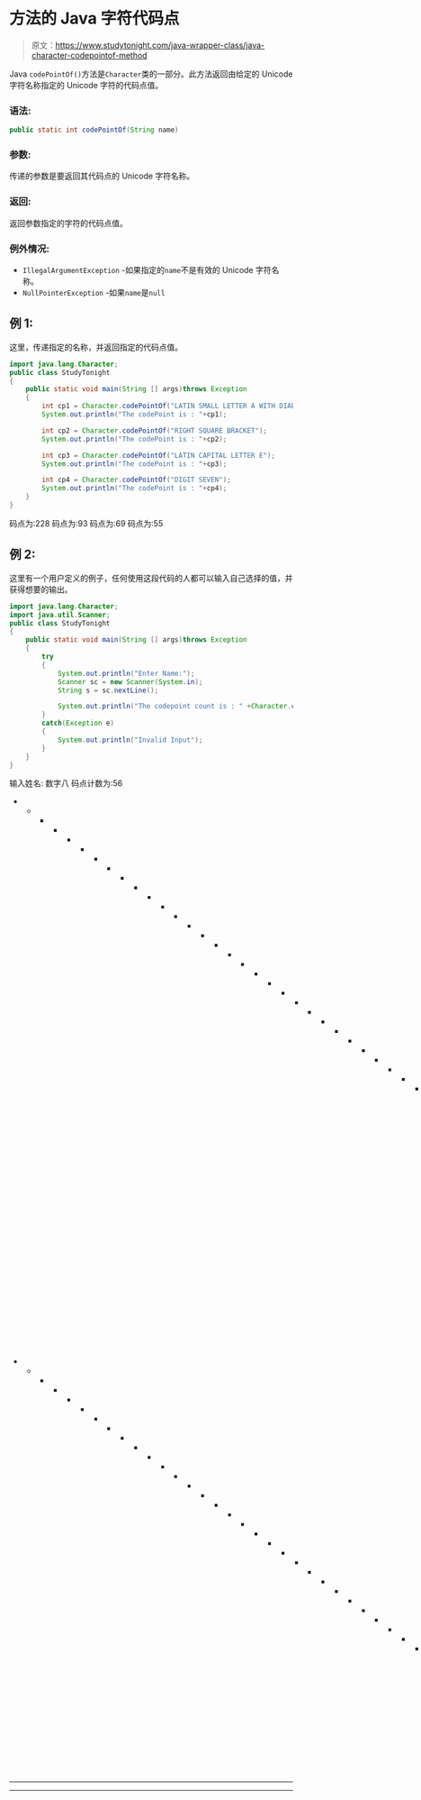 # 方法的 Java 字符代码点

> 原文：<https://www.studytonight.com/java-wrapper-class/java-character-codepointof-method>

Java `codePointOf()`方法是`Character`类的一部分。此方法返回由给定的 Unicode 字符名称指定的 Unicode 字符的代码点值。

### 语法:

```java
public static int codePointOf(String name)
```

### 参数:

传递的参数是要返回其代码点的 Unicode 字符名称。

### 返回:

返回参数指定的字符的代码点值。

### 例外情况:

*   `IllegalArgumentException` -如果指定的`name`不是有效的 Unicode 字符名称。
*   `NullPointerException` -如果`name`是`null`

## 例 1:

这里，传递指定的名称，并返回指定的代码点值。

```java
import java.lang.Character;
public class StudyTonight
{    
	public static void main(String [] args)throws Exception
	{             
		int cp1 = Character.codePointOf("LATIN SMALL LETTER A WITH DIAERESIS");  
		System.out.println("The codePoint is : "+cp1);  

		int cp2 = Character.codePointOf("RIGHT SQUARE BRACKET");  
		System.out.println("The codePoint is : "+cp2);

		int cp3 = Character.codePointOf("LATIN CAPITAL LETTER E");  
		System.out.println("The codePoint is : "+cp3);

		int cp4 = Character.codePointOf("DIGIT SEVEN");  
		System.out.println("The codePoint is : "+cp4);
	}   
} 
```

码点为:228
码点为:93
码点为:69
码点为:55

## 例 2:

这里有一个用户定义的例子，任何使用这段代码的人都可以输入自己选择的值，并获得想要的输出。

```java
import java.lang.Character;
import java.util.Scanner;
public class StudyTonight
{    
	public static void main(String [] args)throws Exception
	{   
		try
		{
			System.out.println("Enter Name:");
			Scanner sc = new Scanner(System.in);
			String s = sc.nextLine();

			System.out.println("The codepoint count is : " +Character.codePointOf(s));            
		}
		catch(Exception e)
		{
			System.out.println("Invalid Input");
		} 
	}    
}
```

输入姓名:
数字八
码点计数为:56
* * * * * * * * * * * * * * * * * * * * * * * * * * * * * * * * * * * * * T4】输入姓名:
左方括号
码点计数为:91
* * * * * * * * * * * * * * * * * * * * * * * * * * * * * * * * *输入姓名:
莫希特
无效

* * *

* * *